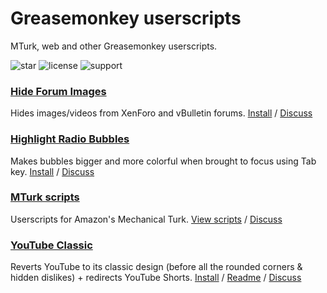 # Greasemonkey userscripts
MTurk, web and other Greasemonkey userscripts.

![star](https://img.shields.io/github/stars/adamlui/userscripts)
![license](https://img.shields.io/badge/License-MIT-green.svg)
![support](https://img.shields.io/badge/Support-Chrome|Firefox|Edge-989898.svg)

### [Hide Forum Images](hide-forum-images)
Hides images/videos from XenForo and vBulletin forums. [Install](https://greasyfork.org/scripts/12639/code/hide-forum-images.user.js) / [Discuss](https://github.com/adamlui/userscripts/discussions)

### [Highlight Radio Bubbles](highlight-radio-bubbles)
Makes bubbles bigger and more colorful when brought to focus using Tab key. [Install](https://greasyfork.org/scripts/26311/code/highlight-radio-bubbles.user.js) / [Discuss](https://github.com/adamlui/userscripts/discussions)

### [MTurk scripts](mturk)
Userscripts for Amazon's Mechanical Turk. [View scripts](mturk) / [Discuss](https://github.com/adamlui/userscripts/discussions)

### [YouTube Classic](youtube-classic)
Reverts YouTube to its classic design (before all the rounded corners & hidden dislikes) + redirects YouTube Shorts. [Install](https://ytclassic.com/us/code/youtube-classic.user.js) / [Readme](youtube-classic/README.md) / [Discuss](https://github.com/adamlui/userscripts/discussions)
